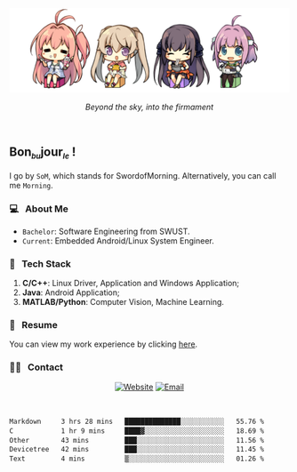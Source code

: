 <img src="./pic/Aokana.png">
<p align="center"><em>Beyond the sky, into the firmament</em></p>

<br/>

## Bon<sub><em><font size=2>bu</font></em></sub>jour<sub><em><font size=2>le</font></em></sub> !

I go by `SoM`, which stands for SwordofMorning. Alternatively, you can call me `Morning`.

### 💻 &nbsp; About Me

- `Bachelor`: Software Engineering from SWUST.
- `Current`: Embedded Android/Linux System Engineer.

### 🔧 &nbsp; Tech Stack

1. **C/C++**: Linux Driver, Application and Windows Application;
2. **Java**: Android Application;
3. **MATLAB/Python**: Computer Vision, Machine Learning.

### 📝 &nbsp; Resume

You can view my work experience by clicking <a href="https://swordofmorning.com/index.php/contact/">here</a>.

### 🤝🏻 &nbsp; Contact

<p align="center">
<a href="https://swordofmorning.com/"><img alt="Website" src="https://img.shields.io/badge/Website-swordofmorning.com-blue?style=flat-square&logo=google-chrome"></a>
<a href="mailto:master@xiaojintao.email
"><img alt="Email" src="https://img.shields.io/badge/Email-master@xiaojintao.email-blue?style=flat-square&logo=gmail"></a>
</p>

<br/>

<!--START_SECTION:waka-->

```txt
Markdown     3 hrs 28 mins   ██████████████░░░░░░░░░░░   55.76 %
C            1 hr 9 mins     ████▓░░░░░░░░░░░░░░░░░░░░   18.69 %
Other        43 mins         ███░░░░░░░░░░░░░░░░░░░░░░   11.56 %
Devicetree   42 mins         ███░░░░░░░░░░░░░░░░░░░░░░   11.45 %
Text         4 mins          ▒░░░░░░░░░░░░░░░░░░░░░░░░   01.26 %
```

<!--END_SECTION:waka-->
